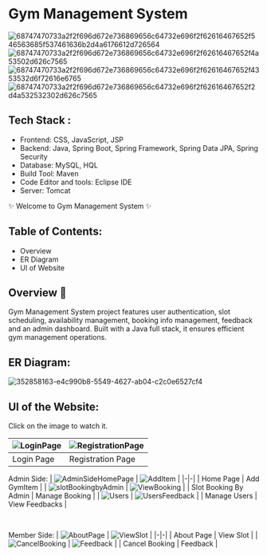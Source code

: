 # Gym Management System 
![68747470733a2f2f696d672e736869656c64732e696f2f62616467652f546563685f537461636b2d4a6176612d726564](https://github.com/user-attachments/assets/e879ab2c-bbe7-49dd-b17e-eb6ce503e173) ![68747470733a2f2f696d672e736869656c64732e696f2f62616467652f4a53502d626c7565](https://github.com/user-attachments/assets/0524f954-76f7-47b6-b9e3-26e2ecb6734d) ![68747470733a2f2f696d672e736869656c64732e696f2f62616467652f4353532d6f72616e6765](https://github.com/user-attachments/assets/6cb1edd6-024c-4c27-887f-5ab5d1e37316) ![68747470733a2f2f696d672e736869656c64732e696f2f62616467652f2d4a532532302d626c7565](https://github.com/user-attachments/assets/ee73b07f-71b8-4cf0-be68-d09be660422b)



## Tech Stack :
* Frontend: CSS, JavaScript, JSP
* Backend: Java, Spring Boot, Spring Framework, Spring Data JPA, Spring Security
* Database: MySQL, HQL
* Build Tool: Maven
* Code Editor and tools: Eclipse IDE
* Server: Tomcat

✨ Welcome to Gym Management System ✨

## Table of Contents:
- Overview
- ER Diagram
- UI of Website

## Overview 🔨
Gym Management System project features user authentication, slot scheduling, availability management, booking info management, feedback and an admin dashboard. Built with a Java full stack, it ensures efficient gym management operations.


## ER Diagram:

![352858163-e4c990b8-5549-4627-ab04-c2c0e6527cf4](https://github.com/user-attachments/assets/f9d2cebc-0642-4d03-a0aa-b85e4326823e)



## UI of the Website:
  Click on the image to watch it.

| ![LoginPage](https://github.com/user-attachments/assets/f1c05d0a-d29e-4768-8f31-b0560cea067d) | ![RegistrationPage](https://github.com/user-attachments/assets/d644e4a1-d613-4957-b04f-3b09aed6a3a8) |
|-|-|
| Login Page | Registration Page | 

Admin Side:
| ![AdminSideHomePage](https://github.com/user-attachments/assets/b65d4195-4525-490f-801b-5e0c067fe7df) | ![AddItem](https://github.com/user-attachments/assets/a808d285-7e4f-44a5-9b0e-ea0295b81bcd) |
|-|-|
| Home Page | Add GymItem | 
| ![slotBookingbyAdmin](https://github.com/user-attachments/assets/24fdc6cf-28f9-445a-973b-6c500ea467f8) | ![ViewBooking](https://github.com/user-attachments/assets/e868ae24-1f05-48e5-84e7-d19442068896) |
| Slot Booking By Admin | Manage Booking | 
| ![Users](https://github.com/user-attachments/assets/de4c85c9-d2cf-4a25-b4c1-e03f11029c2e) | ![UsersFeedback](https://github.com/user-attachments/assets/ef7e1a18-c0d5-42af-9628-369d775d394a) |
| Manage Users | View Feedbacks | 

</br>

Member Side:
| ![AboutPage](https://github.com/user-attachments/assets/2c6d6331-bf78-46f7-bf3b-5b5befc5c584) | ![ViewSlot](https://github.com/user-attachments/assets/39614c71-fcc3-4279-8c2e-97bd940aaa69) |
|-|-|
| About Page | View Slot | 
| ![CancelBooking](https://github.com/user-attachments/assets/3aba4be3-bf48-47ae-8432-8a9a9212e24f) | ![Feedback](https://github.com/user-attachments/assets/6cc1ab85-e315-46ca-b1f4-a1af14a8c0e5) |
| Cancel Booking | Feedback |
